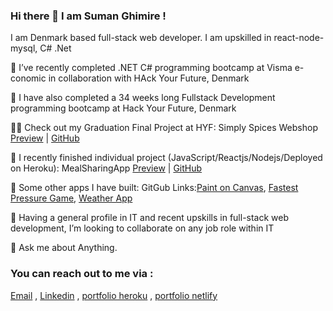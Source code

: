 ### Hi there 👋 I am Suman Ghimire !

<!--
**sumanghimire79/sumanghimire79** is a ✨ _special_ ✨ repository because its `README.md` (this file) appears on your GitHub profile.

Here are some ideas to get you started:

- 🔭 I’m currently working on ...
- 🌱 I’m currently learning ...
- 👯 I’m looking to collaborate on ...
- 🤔 I’m looking for help with ...
- 💬 Ask me about ...
- 📫 How to reach me: ...
- 😄 Pronouns: ...
- ⚡ Fun fact: ...
-->

I am Denmark based full-stack web developer. I am upskilled in react-node-mysql, C# .Net

🌱 I’ve recently completed .NET C# programming bootcamp at Visma e-conomic in collaboration with HAck Your Future, Denmark

👯 I have also completed a 34 weeks long Fullstack Development programming bootcamp at Hack Your Future, Denmark

👩‍🎓 Check out my Graduation Final Project at HYF: Simply Spices Webshop [Preview](https://staging-webshop-class20-fp.herokuapp.com/) | [GitHub](https://github.com/sumanghimire79/simply-spices)

🌱 I recently finished individual project (JavaScript/Reactjs/Nodejs/Deployed on Heroku): 
MealSharingApp [Preview](https://hyf-meal-sharing-sumanghimire.herokuapp.com/) | [GitHub](https://github.com/sumanghimire79/meal-sharing)

🌱 Some other apps I have built: GitGub Links:[Paint on Canvas](https://github.com/sumanghimire79/hyf-homework/tree/master/javascript/javascript3/week3/js3w3-hw),
                  [Fastest Pressure Game](https://github.com/sumanghimire79/hyf-homework/tree/master/javascript/javascript2/week3/js2w3-hw),
                  [Weather App](https://github.com/sumanghimire79/hyf-homework/blob/master/javascript/javascript3/week1/js3w1hw)

👯 Having a general profile in IT and recent upskills in full-stack web development, I’m looking to collaborate on any job role within IT

💬 Ask me about Anything.

### You can reach out to me via : 
[Email](mailto:sumanghimire79@yahoo.com) , [Linkedin](https://www.linkedin.com/in/sumanghimire/) , [portfolio heroku]( https://sumanghimireportfolio.herokuapp.com/portfolio) , [portfolio netlify]( https://portfolio-sumanghimire.netlify.app/)


